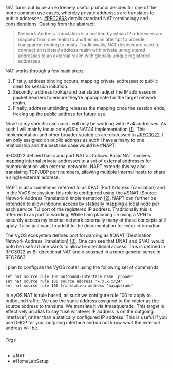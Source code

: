 NAT turns out to be an extremely useful protocol besides for one of the more common use cases, whereby private addresses are translates to public addresses. [#RFC2663](https://datatracker.ietf.org/doc/html/rfc2663) details standard NAT terminology and considerations. Quoting from the abstract:

> Network Address Translation is a method by which IP addresses are
   mapped from one realm to another, in an attempt to provide
   transparent routing to hosts. Traditionally, NAT devices are used to
   connect an isolated address realm with private unregistered addresses
   to an external realm with globally unique registered addresses. 

NAT works through a few main steps: 
1. Firstly, address binding occurs, mapping private addresses to public ones for session initiation. 
2. Secondly, address lookup and translation adjust the IP addresses in packet headers to ensure they're appropriate for the target network realm. 
3. Finally, address unbinding releases the mapping once the session ends, freeing up the public address for future use.

Now for my specific use case I will only be working with IPv4 addresses. As such I will mainly focus on VyOS's NAT44 implementation [(1)](https://docs.vyos.io/en/latest/configuration/nat/nat44.html). This implementation and other broader strategies are discussed in [#RFC3022](https://datatracker.ietf.org/doc/html/rfc3022#ref-NAT-TERM).  I am only assigned on public address as such I have a many to one relationship and the best use case would be #NAPT. 

RFC3022 defined basic and port NAT as follows: Basic NAT involves mapping internal private addresses to a set of external addresses for communication with external networks. NAPT extends this by also translating TCP/UDP port numbers, allowing multiple internal hosts to share a single external address. 

NAPT is also sometimes referred to as #PAT (Port Address Translation) and in the VyOS ecosystem this role is configured using the #SNAT (Source Network Address Translation) implementation [(2)](https://docs.vyos.io/en/latest/configuration/nat/nat44.html#snat). NAPT can further be extended to allow inbound access by statically mapping a local node per each service TU port of the registered IP address. Traditionally this is referred to as port forwarding. While I am planning on using a VPN to securely access my internal network externally many of these concepts still apply. I also just want to add it to the documentation for extra information. 

The VyOS ecosystem defines port forwarding as #DNAT (Destination Network Address Translation) [(3)](https://docs.vyos.io/en/latest/configuration/nat/nat44.html#dnat). One can see that DNAT and SNAT would both be useful if one wants to allow bi-directional access. This is defined in RFC3022 as Bi-directional NAT and discussed in a more general sense in RFC2663. 

I plan to configure the VyOS router using the following set of commands:

```
set nat source rule 100 outbound-interface name 'pppoe0'
set nat source rule 100 source address 'x.x.x.x/24'
set nat source rule 100 translation address 'masquerade'
```

In VyOS NAT is rule based, as such we configure rule 100 to apply to outbound traffic. We use the static address assigned to the router as the source address to translate. We translate it via #masquerade. This target is effectively an alias to say “use whatever IP address is on the outgoing interface”, rather than a statically configured IP address. This is useful if you use DHCP for your outgoing interface and do not know what the external address will be.

###### Tags
- #NAT
- #HomeLabSetup